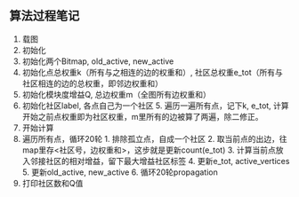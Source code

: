 ## 算法过程笔记
1. 载图
2. 初始化
  1. 初始化两个Bitmap, old_active, new_active
  2. 初始化点总权重k（所有与之相连的边的权重和）, 社区总权重e_tot（所有与社区相连的边的总权重，即邻边权重和）
  3. 初始化模块度增益Q, 总边权重m（全图所有边权重和）
  4. 初始化社区label, 各点自己为一个社区
    5. 遍历一遍所有点，记下k, e_tot, 计算开始之前点权重即为社区权重，m里所有的边被算了两遍，除二修正。
3. 开始计算
  1. 遍历所有点，循环20轮
    1. 排除孤立点，自成一个社区
    2. 取当前点的出边，往map里存<社区号，边权重和>，这步就是更新count(e_tot)
    3. 计算当前点放入邻接社区的相对增益，留下最大增益社区标签
    4. 更新e_tot, active_vertices
    5. 更新old_active, new_active
    6. 循环20轮propagation
  2. 打印社区数和Q值

